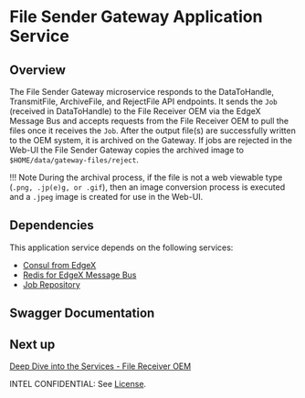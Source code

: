 # File Sender Gateway Application Service

## Overview
The File Sender Gateway microservice responds to the DataToHandle, TransmitFile, ArchiveFile, and RejectFile API endpoints.
It sends the `Job` (received in DataToHandle) to the File Receiver OEM via the EdgeX Message Bus
and accepts requests from the File Receiver OEM to pull the files once it receives the `Job`.
After the output file(s) are successfully written to the OEM system, it is archived on the Gateway.
If jobs are rejected in the Web-UI the File Sender Gateway copies the archived image to `$HOME/data/gateway-files/reject`.

!!! Note
    During the archival process, if the file is not a web viewable type (`.png, .jp(e)g, or .gif`), then an image conversion process is executed and a `.jpeg` image is created for use in the Web-UI.

## Dependencies
This application service depends on the following services:

- [Consul from EdgeX](https://docs.edgexfoundry.org/2.3/security/Ch-Secure-Consul/)
- [Redis for EdgeX Message Bus](https://docs.edgexfoundry.org/2.3/microservices/general/messagebus/#redis-pubsub)
- [Job Repository](./ms-job-repository.md)


## Swagger Documentation

<swagger-ui src="./api-definitions/as-file-sender-gateway.yaml"/>

## Next up

[Deep Dive into the Services - File Receiver OEM](./as-file-receiver-oem.md)

INTEL CONFIDENTIAL: See [License](../LICENSE.md).
